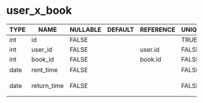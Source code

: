 # user_x_book

TYPE | NAME | NULLABLE | DEFAULT | REFERENCE | UNIQUE | COMMENT
--- | --- | --- | --- | --- | --- | ---
int | id | FALSE | | | TRUE |
int | user_id | FALSE | | user.id | FALSE | 
int | book_id | FALSE | | book.id | FALSE |
date | rent_time | FALSE | | | FALSE | 借出时间
date | return_time | FALSE | | | FALSE | 应当归还时间
